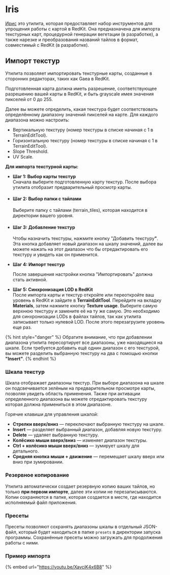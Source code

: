 # Iris

[Ирис](https://github.com/Witcher-Tools/iris) это утилита, которая предоставляет набор инструментов для упрощения работы с картой в RedKit. Она предназначена для импорта текстурных карт, процедурной генерации вегетации (в разработке), а также нарезке и преобразования названий тайлов в формат, совместимый с RedKit (в разработке).

## Импорт текстур

Утилита позволяет импортировать текстурные карты, созданные в сторонних редакторах, таких как Gaea в RedKit.

Подготовленная карта должна иметь разрешение, соответствующее разрешению вашей карты в RedKit, и быть grayscale имея значения пикселей от 0 до 255.

Далее вы можете определить, какая текстура будет соответствовать определённому диапазону значений пикселей на карте. Для каждого диапазона можно настроить:

* Вертикальную текстуру (номер текстуры в списке начиная с 1 в TerrainEditTool).
* Горизонтальную текстуру (номер текстуры в списке начиная с 1 в TerrainEditTool).
* Slope Threshold.
* UV Scale.

**Для импорта текстурной карты:**

* **Шаг 1: Выбор карты текстур** \
  Сначала выберите подготовленную карту текстур. После выбора утилита отобразит предварительный просмотр карты.
*   #### Шаг 2: Выбор папки с тайлами

    Выберите папку с тайлами (terrain\_tiles), которая находится в директории вашего уровня.
*   #### Шаг 3: Добавление текстур

    Чтобы назначить текстуры, нажмите кнопку "Добавить текстур&#x443;**"**. Эта кнопка добавляет новый диапазон на шкалу значений, далее вы можете нажать на этот диапазон что бы отредактировать его текстуру и увидеть как он применится.
*   **Шаг 4: Импорт текстур**

    После завершения настройки кнопка "Импортировать" должна стать активной.&#x20;
* **Шаг 5: Синхронизация LOD в RedKit**\
  После импорта карты и текстур откройте или переоткройте ваш уровень в RedKit и зайдите в **TerrainEditTool**. Перейдите на вкладку **Materials**, затем нажмите кнопку **Texture usage**. Выберите самую верхнюю текстуру и замените её на ту же самую. Это необходимо для синхронизации LODs в файлах тайлов, так как утилита записывает только нулевой LOD. После этого перезагрузите уровень еще раз.

{% hint style="danger" %}
Обратите внимание, что при добавлении диапазона утилита пересортирует все диапазоны, уже находящиеся на шкале. Если требуется добавить ещё однин диапазон с его текстурой, вы можете разделить выбранную текстуру на два с помощью кнопки **"Insert"**.
{% endhint %}

### Шкала текстур

Шкала отображает диапазоны текстур. При выборе диапазона на шкале он подсвечивается зелёным на предварительном просмотре карты, позволяя увидеть область применения. Также при активации определенного диапазона вы можете отредактировать текстуру которая должна примениться в этом диапазоне.&#x20;

Горячие клавиши для управления шкалой:

* **Стрелки вверх/вниз** — переключают выбранную текстуру на шкале.
* **Insert** — разделяет выбранный диапазон, добавляя новую текстуру.
* **Delete** — удаляет выбранную текстуру.
* **Колёсико мыши вверх/вниз** — изменяет диапазон текстуры.
* **Ctrl + колёсико мыши вверх/вниз** — зумирует шкалу для детального.
* **Средняя кнопка мыши + движение** — перемещает шкалу вверх или вниз при зумировании.

### Резервное копирование

Утилита автоматически создает резервную копию ваших тайлов, но только **при первом импорте**, далее эти копии не перезаписываются. Копии сохраняются в папке, которая создается в месте, где находится исполняемый файл приложения.

### Пресеты

Пресеты позволяют сохранять диапазоны шкалы в отдельный JSON-файл, который будет находиться в папке `presets` в директории запуска программы. Сохранённые пресеты можно загружать для продолжения работы с ними.

### Пример импорта

{% embed url="https://youtu.be/XavciK4x6B8" %}
